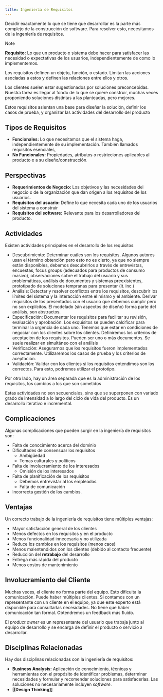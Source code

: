 ```yaml
---
title: Ingeniería de Requisitos
---
```


Decidir exactamente lo que se tiene que desarrollar es la parte más complejo de la construcción de software. Para resolver esto, necesitamos de la ingeniería de requisitos.

> [!note]
> **Requisito:** Lo que un producto o sistema debe hacer para satisfacer las necesidad o expectativas de los usuarios, independientemente de como lo implementemos.

Los requisitos definen un objeto, función, o estado. Limitan las acciones asociadas a estos y definen las relaciones entre ellos y otros.

Los clientes suelen estar sugestionados por soluciones preconcebidas. Nuestra tarea es llegar al fondo de lo que se quiere construir, muchas veces proponiendo soluciones distintas a las planteadas, pero mejores.

Estos requisitos asientan una base para diseñar la solución, definir los casos de prueba, y organizar las actividades del desarrollo del producto

## Tipos de Requisitos

- **Funcionales:** Lo que necesitamos que el sistema haga, independientemente de su implementación. También llamados requisitos esenciales,
- **No Funcionales:** Propiedades, atributos o restricciones aplicables al producto o a su diseño/construcción.

## Perspectivas

- **Requerimientos de Negocio:** Los objetivos y las necesidades del negocio o de la organización que dan origen a los requisitos de los usuarios.
- **Requisitos del usuario:** Define lo que necesita cada uno de los usuarios del sistema a construir
- **Requisitos del software:** Relevante para los desarrolladores del producto.

## Actividades

Existen actividades principales en el desarrollo de los requisitos

- Descubrimiento: Determinar cuáles son los requisitos. Algunos autores usan el término obtención pero esto no es cierto, ya que no siempre están disponibles, debemos descubrirlos a través de entrevistas, encuestas, focus groups (adecuados para productos de consumo masivo), observaciones sobre el trabajo del usuario y sus problemáticas, análisis de documentos y sistemas preexistentes, prototipado de soluciones tempranas para presentar (it. inc.)
- Análisis: Detectar y resolver conflictos entre los requisitos, descubrir los límites del sistema y la interacción entre el mismo y el ambiente. Derivar requisitos de los presentados con el usuario que debemos cumplir pero no son explícitos. El modelado (sin aspectos de diseño) forma parte del análisis, son abstractos.
- Especificación: Documentar los requisitos para facilitar su revisión, evaluación y aprobación. Los exquisitos se pueden calcificar para terminar la urgencia de cada uno. Tenemos que estar en condiciones de negociar con los clientes sobre los clientes. Definiremos los criterios de aceptación de los requisitos. Pueden ser uno o más documentos. Se suele realizar en simultáneo con el análisis
- Verificación: Asegurarnos que los requisitos fueron implementados correctamente. Utilizaremos los casos de prueba y los criterios de aceptación.
- Validación: Validar con los clientes si los requisitos entendimos son los correctos. Para esto, podremos utilizar el prototipo.

Por otro lado, hay un área separada que es la administración de los requisitos, los cambios a los que son sometidos

Estas actividades no son secuenciales, sino que se superponen con variado grado de intensidad a lo largo del ciclo de vida del producto. Es un desarrollo iterativo e incremental.

## Complicaciones

Algunas complicaciones que pueden surgir en la ingeniería de requisitos son:

- Falta de conocimiento acerca del dominio
- Dificultades de consensuar los requisitos
	- Ambigüedad
	- Temas culturales y políticos
- Falta de involucramiento de los interesados
	- Omisión de los interesados
- Falta de planificación de los requisitos
	- Debemos entrevistar al los empleados
	- Falta de comunicación
- Incorrecta gestión de los cambios.

## Ventajas

Un correcto trabajo de la ingeniería de requisitos tiene múltiples ventajas:

- Mayor satisfacción general de los clientes
- Menos defectos en los requisitos y en el producto
- Menos funcionalidad innecesaria y no utilizada
- Reduce los cambios en los requisitos (menos caos)
- Menos malentendidos con los clientes (debido al contacto frecuente)
- Reducción del **retrabajo** del desarrollo
- Entrega más rápida del producto
- Menos costos de mantenimiento

## Involucramiento del Cliente

Muchas veces, el cliente no forma parte del equipo. Esto dificulta la comunicación. Puede haber múltiples clientes. Si contamos con un representante con un cliente en el equipo, ya que este experto está disponible para consultarlas necesidades. No tiene que haber comunicación tan formal. Obtendremos un feedback más fluido.

El *product owner* es un representante del usuario que trabaja junto al equipo de desarrollo y se encarga de definir el producto o servicio a desarrollar.

## Disciplinas Relacionadas

Hay dos disciplinas relacionadas con la ingeniería de requisitos:

- **Business Analysis:** Aplicación de conocimiento, técnicas y herramientas con el propósito de identificar problemas, determinar necesidades y formular y recomendar soluciones para satisfacerlas. Las soluciones no necesariamente incluyen *software*.
- **[[Design Thinking]]**
